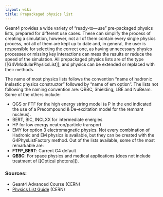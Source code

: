```yaml
---
layout: wiki
title: Prepackaged physics list
---
```

Geant4 provides a wide variety of “ready-to—use” pre-packaged physics lists, prepared for different use cases. These can simplify the process of creating a simulation, however, not all of them contain every single physics process, not all of them are kept up to date and, in general, the user is responsible for selecting the correct one, as having unnecessary physics processes or missing key interactions can mess the results or reduce the speed of the simulation. All prepackaged physics lists are of the type [[G4VModularPhysicsList]], and physics can be extended or replaced with their methods.

The name of most physics lists follows the convention “name of hadronic inelastic physics constructor” followed by “name of em option”. The lists not following the naming convention are: QBBC, Shielding, LBE and NuBeam. Some of the others include:
- QGS or FTF for the high energy string model (a P in the end indicated the use of a Precompound & De-excitation model for the remnant nucleus).
- BERT, BIC, INCLXX for intermediate energies.
- HP for low energy neutron/particle transport.
- EMY for option 3 electromagnetic physics.
Not every combination of Hadronic and EM physics is available, but they can be created with the G4PhysListFactory method. Out of the lists available, some of the most remarkable are:
- **FTFP_BERT**: Current G4 default
- **QBBC**: For space physics and medical applications (does not include treatment of [[Optical photons]]).  


### Sources:
- Geant4 Advanced Course (CERN)
- [Physics List Guide](http://cern.ch/geant4-userdoc/UsersGuides/PhysicsListGuide/html/index.html) (CERN)